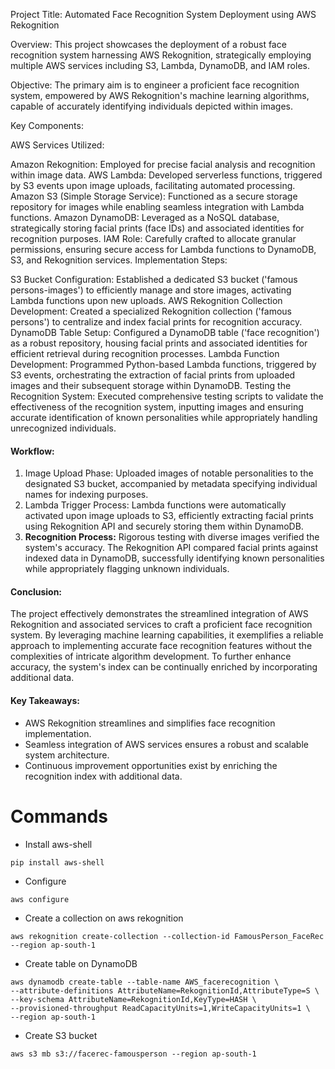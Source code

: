 Project Title: Automated Face Recognition System Deployment using AWS Rekognition

Overview:
This project showcases the deployment of a robust face recognition system harnessing AWS Rekognition, strategically employing multiple AWS services including S3, Lambda, DynamoDB, and IAM roles.

Objective:
The primary aim is to engineer a proficient face recognition system, empowered by AWS Rekognition's machine learning algorithms, capable of accurately identifying individuals depicted within images.

Key Components:

AWS Services Utilized:

Amazon Rekognition: Employed for precise facial analysis and recognition within image data.
AWS Lambda: Developed serverless functions, triggered by S3 events upon image uploads, facilitating automated processing.
Amazon S3 (Simple Storage Service): Functioned as a secure storage repository for images while enabling seamless integration with Lambda functions.
Amazon DynamoDB: Leveraged as a NoSQL database, strategically storing facial prints (face IDs) and associated identities for recognition purposes.
IAM Role: Carefully crafted to allocate granular permissions, ensuring secure access for Lambda functions to DynamoDB, S3, and Rekognition services.
Implementation Steps:

S3 Bucket Configuration: Established a dedicated S3 bucket ('famous persons-images') to efficiently manage and store images, activating Lambda functions upon new uploads.
AWS Rekognition Collection Development: Created a specialized Rekognition collection ('famous persons') to centralize and index facial prints for recognition accuracy.
DynamoDB Table Setup: Configured a DynamoDB table ('face recognition') as a robust repository, housing facial prints and associated identities for efficient retrieval during recognition processes.
Lambda Function Development: Programmed Python-based Lambda functions, triggered by S3 events, orchestrating the extraction of facial prints from uploaded images and their subsequent storage within DynamoDB.
Testing the Recognition System: Executed comprehensive testing scripts to validate the effectiveness of the recognition system, inputting images and ensuring accurate identification of known personalities while appropriately handling unrecognized individuals.

<h4>Workflow:</h4>

1) Image Upload Phase: Uploaded images of notable personalities to the designated S3 bucket, accompanied by metadata specifying individual names for indexing purposes.
2) Lambda Trigger Process: Lambda functions were automatically activated upon image uploads to S3, efficiently extracting facial prints using Rekognition API and securely storing them within DynamoDB.
3) <b>Recognition Process:</b> Rigorous testing with diverse images verified the system's accuracy. The Rekognition API compared facial prints against indexed data in DynamoDB, successfully identifying known personalities while appropriately flagging unknown individuals.

<h4>Conclusion:</h4>
The project effectively demonstrates the streamlined integration of AWS Rekognition and associated services to craft a proficient face recognition system. By leveraging machine learning capabilities, it exemplifies a reliable approach to implementing accurate face recognition features without the complexities of intricate algorithm development. To further enhance accuracy, the system's index can be continually enriched by incorporating additional data.

<h4>Key Takeaways: </h4>

- AWS Rekognition streamlines and simplifies face recognition implementation.
- Seamless integration of AWS services ensures a robust and scalable system architecture.
- Continuous improvement opportunities exist by enriching the recognition index with additional data.


# Commands

- Install aws-shell
```
pip install aws-shell
```

- Configure
```
aws configure
```

- Create a collection on aws rekognition
```
aws rekognition create-collection --collection-id FamousPerson_FaceRec --region ap-south-1

```

- Create table on DynamoDB
```
aws dynamodb create-table --table-name AWS_facerecognition \
--attribute-definitions AttributeName=RekognitionId,AttributeType=S \
--key-schema AttributeName=RekognitionId,KeyType=HASH \
--provisioned-throughput ReadCapacityUnits=1,WriteCapacityUnits=1 \
--region ap-south-1
```

- Create S3 bucket
```
aws s3 mb s3://facerec-famousperson --region ap-south-1
```
